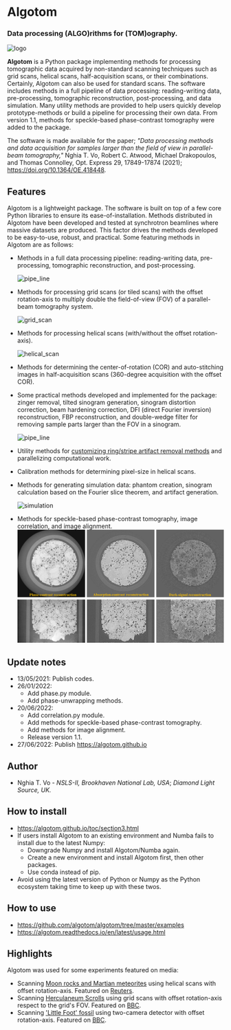 # Algotom
### Data processing (**ALGO**)rithms for (**TOM**)ography.

![logo](https://github.com/algotom/algotom/raw/master/figs/readme/logo2.png)

**Algotom** is a Python package implementing methods for processing tomographic
data acquired by non-standard scanning techniques such as grid scans, helical 
scans, half-acquisition scans, or their combinations. Certainly, Algotom can 
also be used for standard scans. The software includes methods in a full 
pipeline of data processing: reading-writing data, pre-processing, tomographic 
reconstruction, post-processing, and data simulation. Many utility methods are 
provided to help users quickly develop prototype-methods or build a pipeline for
processing their own data. From version 1.1, methods for speckle-based phase-contrast
tomography were added to the package.

The software is made available for the paper; *"Data processing methods and data 
acquisition for samples larger than the field of view in parallel-beam tomography,"*
Nghia T. Vo, Robert C. Atwood, Michael Drakopoulos, and Thomas Connolley, Opt. 
Express 29, 17849-17874 (2021); https://doi.org/10.1364/OE.418448.      

Features
--------

Algotom is a lightweight package. The software is built on top of a few core
Python libraries to ensure its ease-of-installation. Methods distributed in 
Algotom have been developed and tested at synchrotron beamlines where massive
datasets are produced. This factor drives the methods developed to be easy-to-use, 
robust, and practical. Some featuring methods in Algotom are as follows:
- Methods in a full data processing pipeline: reading-writing data, 
  pre-processing, tomographic reconstruction, and post-processing.
  
  ![pipe_line](https://github.com/algotom/algotom/raw/master/figs/readme/data_processing_space.png) 
 
- Methods for processing grid scans (or tiled scans) with the offset rotation-axis 
  to multiply double the field-of-view (FOV) of a parallel-beam tomography system.
  
  ![grid_scan](https://github.com/algotom/algotom/raw/master/figs/readme/grid_scan.jpg)
  
- Methods for processing helical scans (with/without the offset rotation-axis).
  
  ![helical_scan](https://github.com/algotom/algotom/raw/master/figs/readme/helical_scan.jpg)

- Methods for determining the center-of-rotation (COR) and auto-stitching images 
  in half-acquisition scans (360-degree acquisition with the offset COR).

- Some practical methods developed and implemented for the package:
  zinger removal, tilted sinogram generation, sinogram distortion correction, 
  beam hardening correction, DFI (direct Fourier inversion) reconstruction, FBP reconstruction,
  and double-wedge filter for removing sample parts larger than the FOV in
  a sinogram.
  
  ![pipe_line](https://github.com/algotom/algotom/raw/master/figs/readme/double_wedge_filter.jpg)
  
- Utility methods for [customizing ring/stripe artifact removal methods](https://sarepy.readthedocs.io/toc/section5.html) 
  and parallelizing computational work.
- Calibration methods for determining pixel-size in helical scans.
- Methods for generating simulation data: phantom creation, sinogram calculation
  based on the Fourier slice theorem, and artifact generation.
  
  ![simulation](https://github.com/algotom/algotom/raw/master/figs/readme/simulation.png)
- Methods for speckle-based phase-contrast tomography, image correlation, and image alignment.
  ![speckle](https://github.com/algotom/algotom/raw/master/figs/readme/speckle_based_tomography.png)

Update notes
------------

- 13/05/2021: Publish codes.
- 26/01/2022:
  + Add phase.py module.
  + Add phase-unwrapping methods.
- 20/06/2022:
  + Add correlation.py module.
  + Add methods for speckle-based phase-contrast tomography.
  + Add methods for image alignment.
  + Release version 1.1.
- 27/06/2022: Publish https://algotom.github.io

Author
------

- Nghia T. Vo - *NSLS-II, Brookhaven National Lab, USA*; *Diamond Light Source, UK.*  

How to install
--------------

- https://algotom.github.io/toc/section3.html
- If users install Algotom to an existing environment and Numba fails to install due to the latest Numpy:
  + Downgrade Numpy and install Algotom/Numba again.
  + Create a new environment and install Algotom first, then other packages.
  + Use conda instead of pip.
- Avoid using the latest version of Python or Numpy as the Python ecosystem taking time to keep up with these twos.

How to use
----------
- https://github.com/algotom/algotom/tree/master/examples
- https://algotom.readthedocs.io/en/latest/usage.html
 
Highlights
----------

Algotom was used for some experiments featured on media:
- Scanning [Moon rocks and Martian meteorites](https://www.diamond.ac.uk/Home/News/LatestNews/2019/17-07-2019.html) 
  using helical scans with offset rotation-axis. Featured on [Reuters](https://www.reuters.com/article/idUKKCN1UC16V?edition-redirect=uk).
- Scanning [Herculaneum Scrolls](https://www.diamond.ac.uk/Home/News/LatestNews/2019/03-10-2019.html) 
  using grid scans with offset rotation-axis respect to the grid's FOV. Featured on [BBC](https://www.bbc.co.uk/news/av/uk-england-oxfordshire-49926789).
- Scanning ['Little Foot' fossil](https://www.diamond.ac.uk/Home/News/LatestNews/2021/02-03-21.html) 
  using two-camera detector with offset rotation-axis. Featured on [BBC](https://www.bbc.co.uk/news/science-environment-56241509). 
